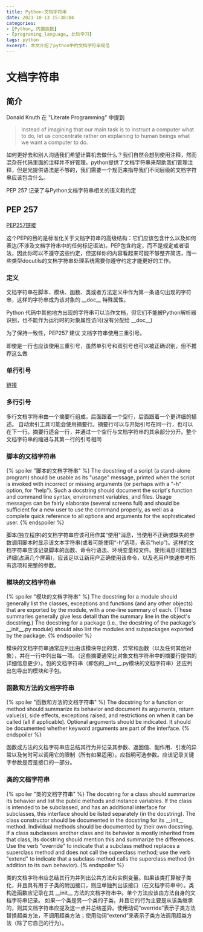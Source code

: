 ```yaml
---
title: Python-文档字符串
date: 2021-10-13 15:38:04
categories: 
- [Python, 内置函数]
- [programing_language, 比较学习]
tags: python
excerpt: 本文介绍了python中的文档字符串规范
---
```

# 文档字符串
## 简介

Donald Knuth 在 "Literate Programming" 中提到   
>Instead of imagining that our main task is to instruct a computer what to do, let us concentrate rather on explaining to human beings what we want a computer to do.

如何更好去和别人沟通我们希望计算机去做什么？我们自然会想到使用注释，然而混杂在代码里面的注释并不好管理。python提供了文档字符串来帮助我们管理注释，但是光提供语法是不够的，我们需要一个规范来指导我们不同层级的文档字符串应该包含什么。

PEP 257 记录了与Python文档字符串相关的语义和约定

## PEP 257

[PEP257链接](https://www.python.org/dev/peps/pep-0257)

这个PEP的目的是标准化关于文档字符串的高级结构：它们应该包含什么以及如何表达(不涉及文档字符串中的任何标记语法)。PEP包含约定，而不是规定或者语法，因此你可以不遵守这些约定，但这样你的内容看起来可能不够整齐简洁，而一些类型docutils的文档字符串处理系统需要你遵守约定才能更好的工作。

### 定义

文档字符串在脚本、模块、函数、类或者方法定义中作为第一条语句出现的字符串，这样的字符串成为该对象的 \_\_doc\_\_ 特殊属性。

Python 代码中其他地方出现的字符串可以当作文档，但它们不能被Python解析器识别，也不能作为运行时的对象属性访问(没有分配给 \_\_doc\_\_)

为了保持一致性，PEP257 建议 文档字符串使用三重引号。

即使是一行也应该使用三重引号，虽然单引号和双引号也可以被正确识别，但不推荐这么做

### 单行引号

[链接](https://www.python.org/dev/peps/pep-0257/#one-line-docstrings)

### 多行引号

多行文档字符串由一个摘要行组成，后面跟着一个空行，后面跟着一个更详细的描述。
自动索引工具可能会使用摘要行。摘要行可以与开始引号在同一行，也可以在下一行。摘要行适合一行，并通过一个空行与文档字符串的其余部分分开。整个文档字符串的缩进与其第一行的引号相同

### 脚本的文档字符串

{% spoiler "脚本的文档字符串" %}
The docstring of a script (a stand-alone program) should be usable as its "usage" message, printed when the script is invoked with incorrect or missing arguments (or perhaps with a "-h" option, for "help"). Such a docstring should document the script's function and command line syntax, environment variables, and files. Usage messages can be fairly elaborate (several screens full) and should be sufficient for a new user to use the command properly, as well as a complete quick reference to all options and arguments for the sophisticated user.
{% endspoiler %}

脚本(独立程序)的文档字符串应该可用作其“使用”消息，当使用不正确或缺失的参数调用脚本时显示该文本字符串(或者可能使用“-h”选项，表示“help”)。这样的文档字符串应该记录脚本的函数、命令行语法、环境变量和文件。使用消息可能相当详细(占满几个屏幕)，应该足以让新用户正确使用该命令，以及老用户快速参考所有选项和完整的参数。

### 模块的文档字符串

{% spoiler "模块的文档字符串" %}
The docstring for a module should generally list the classes, exceptions and functions (and any other objects) that are exported by the module, with a one-line summary of each. (These summaries generally give less detail than the summary line in the object's docstring.) The docstring for a package (i.e., the docstring of the package's \_\_init\_\_.py module) should also list the modules and subpackages exported by the package.
{% endspoiler %}

模块的文档字符串通常应列出由该模块导出的类、异常和函数（以及任何其他对象），并在一行中列出每一项。（这些摘要通常比对象文档字符串中的摘要行提供的详细信息更少）。包的文档字符串（即包的__init__.py模块的文档字符串）还应列出包导出的模块和子包。

### 函数和方法的文档字符串
{% spoiler "函数和方法的文档字符串" %}
The docstring for a function or method should summarize its behavior and document its arguments, return value(s), side effects, exceptions raised, and restrictions on when it can be called (all if applicable). Optional arguments should be indicated. It should be documented whether keyword arguments are part of the interface.
{% endspoiler %}

函数或方法的文档字符串应总结其行为并记录其参数、返回值、副作用、引发的异常以及何时可以调用它的限制（所有如果适用）。应指明可选参数。应该记录关键字参数是否是接口的一部分。

### 类的文档字符串

{% spoiler "类的文档字符串" %}
The docstring for a class should summarize its behavior and list the public methods and instance variables. If the class is intended to be subclassed, and has an additional interface for subclasses, this interface should be listed separately (in the docstring). The class constructor should be documented in the docstring for its \_\_init\_\_ method. Individual methods should be documented by their own docstring. 
If a class subclasses another class and its behavior is mostly inherited from that class, its docstring should mention this and summarize the differences. Use the verb "override" to indicate that a subclass method replaces a superclass method and does not call the superclass method; use the verb "extend" to indicate that a subclass method calls the superclass method (in addition to its own behavior).
{% endspoiler %}

类的文档字符串应总结其行为并列出公共方法和实例变量。如果该类打算被子类化，并且具有用于子类的附加接口，则应单独列出该接口（在文档字符串中）。类构造函数应记录在其 \_\_init\_\_ 方法的文档字符串中。单个方法应该由方法自身的文档字符串记录。
如果一个类是另一个类的子类，并且它的行为主要是从该类继承的，则其文档字符串应提及这一点并总结差异。使用动词“override”表示子类方法替换超类方法，不调用超类方法；使用动词“extend”来表示子类方法调用超类方法（除了它自己的行为）。